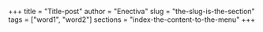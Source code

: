 +++
title = "Title-post"
author = "Enectiva"
slug = "the-slug-is-the-section"
tags = ["word1", "word2"]
sections = "index-the-content-to-the-menu"
+++